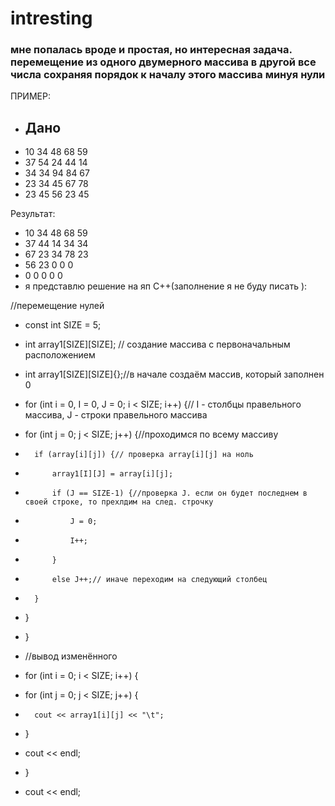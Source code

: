 # intresting
### мне попалась вроде и простая, но интересная задача. перемещение из одного двумерного массива в другой все числа сохраняя порядок к началу этого массива минуя нули
ПРИМЕР:
- Дано
  - 
- 10 34 48 68 59
- 37 54 24 44 14
- 34 34 94 84 67
- 23 34 45 67 78
- 23 45 56 23 45

Результат:
- 10 34 48 68 59
- 37 44 14 34 34
- 67 23 34 78 23
- 56 23 0  0  0
- 0  0  0  0  0
- я представлю решение на яп С++(заполнение я не буду писать ):

//перемещение нулей  
- const int SIZE = 5;
- int array1[SIZE][SIZE]; // создание массива с первоначальным расположением
- int array1[SIZE][SIZE]{};//в начале создаём массив, который заполнен 0
- for (int i = 0, I = 0, J = 0; i < SIZE; i++) {// I - столбцы правельного массива, J - строки правельного массива
- 	for (int j = 0; j < SIZE; j++) {//проходимся по всему массиву
- 		if (array[i][j]) {// проверка array[i][j] на ноль
- 			array1[I][J] = array[i][j];
- 			if (J == SIZE-1) {//проверка J. если он будет последнем в своей строке, то прехлдим на след. строчку
- 				J = 0;
- 				I++;
- 			}
- 			else J++;// иначе переходим на следующий столбец
- 		}
- 	}
- }

- //вывод изменённого
- for (int i = 0; i < SIZE; i++) {
- 	for (int j = 0; j < SIZE; j++) {
- 		cout << array1[i][j] << "\t";
- 	}
- 	cout << endl;
- }
- cout << endl;
